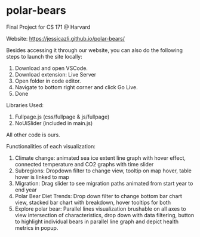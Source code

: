 # polar-bears
Final Project for CS 171 @ Harvard

Website: https://jessicazli.github.io/polar-bears/

Besides accessing it through our website, you can also do the following steps to launch the site locally:
1. Download and open VSCode.
2. Download extension: Live Server
3. Open folder in code editor.
4. Navigate to bottom right corner and click Go Live.
5. Done


Libraries Used:
1. Fullpage.js (css/fullpage & js/fullpage)
2. NoUiSlider (included in main.js)

All other code is ours.

Functionalities of each visualization:
1. Climate change: animated sea ice extent line graph with hover effect, connected temperature and CO2 graphs with time slider
2. Subregions: Dropdown filter to change view, tooltip on map hover, table hover is linked to map
3. Migration: Drag slider to see migration paths animated from start year to end year
4. Polar Bear Diet Trends: Drop down filter to change bottom bar chart view, stacked bar chart with breakdown, hover tooltips for both
5. Explore polar bear: Parallel lines visualization brushable on all axes to view intersection of characteristics, drop down with data filtering, button to highlight individual bears in parallel line graph and depict health metrics in popup.

